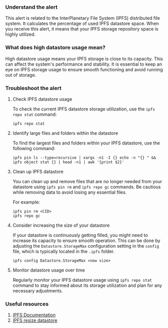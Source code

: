 ### Understand the alert

This alert is related to the InterPlanetary File System (IPFS) distributed file system. It calculates the percentage of used IPFS datastore space. When you receive this alert, it means that your IPFS storage repository space is highly utilized.

### What does high datastore usage mean?

High datastore usage means your IPFS storage is close to its capacity. This can affect the system's performance and stability. It is essential to keep an eye on IPFS storage usage to ensure smooth functioning and avoid running out of storage.

### Troubleshoot the alert

1. Check IPFS datastore usage

   To check the current IPFS datastore storage utilization, use the `ipfs repo stat` command:
   
   ```
   ipfs repo stat
   ```

2. Identify large files and folders within the datastore

   To find the largest files and folders within your IPFS datastore, use the following command:
   
   ```
   ipfs pin ls --type=recursive | xargs -n1 -I {} echo -n "{} " && ipfs object stat {} | head -n1 | awk '{print $2}'
   ```

3. Clean up IPFS datastore

   You can clean up and remove files that are no longer needed from your datastore using `ipfs pin rm` and `ipfs repo gc` commands. Be cautious while removing data to avoid losing any essential files.

   For example:

   ```
   ipfs pin rm <CID>
   ipfs repo gc
   ```

4. Consider increasing the size of your datastore

   If your datastore is continuously getting filled, you might need to increase its capacity to ensure smooth operation. This can be done by adjusting the `Datastore.StorageMax` configuration setting in the `config` file, which is typically located in the `.ipfs` folder.

   ```
   ipfs config Datastore.StorageMax <new size>
   ```

5. Monitor datastore usage over time

   Regularly monitor your IPFS datastore usage using `ipfs repo stat` command to stay informed about its storage utilization and plan for any necessary adjustments.

### Useful resources

1. [IPFS Documentation](https://docs.ipfs.io/)
2. [IPFS resize datastore](https://github.com/ipfs/go-ipfs/blob/master/docs/config.md#datastorestoragemax)
